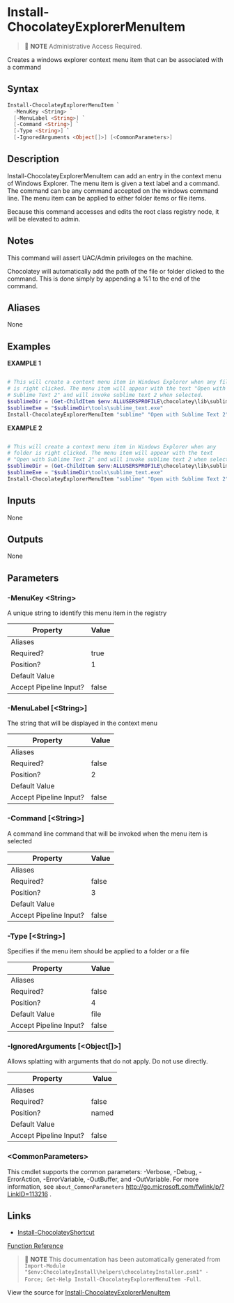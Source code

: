 ﻿---
Order: 220
xref: install-chocolateyexplorermenuitem
Title: Install-ChocolateyExplorerMenuItem
Description: Information on Install-ChocolateyExplorerMenuItem function
RedirectFrom: docs/helpers-install-chocolatey-explorer-menu-item
---

# Install-ChocolateyExplorerMenuItem

<!-- This documentation is automatically generated from https://github.com/chocolatey/choco/blob/stable/src/chocolatey.resources/helpers/functions/Install-ChocolateyExplorerMenuItem.ps1 using https://github.com/chocolatey/choco/blob/stable/GenerateDocs.ps1. Contributions are welcome at the original location(s). -->

> :memo: **NOTE** Administrative Access Required.

Creates a windows explorer context menu item that can be associated with
a command

## Syntax

~~~powershell
Install-ChocolateyExplorerMenuItem `
  -MenuKey <String> `
  [-MenuLabel <String>] `
  [-Command <String>] `
  [-Type <String>] `
  [-IgnoredArguments <Object[]>] [<CommonParameters>]
~~~

## Description

Install-ChocolateyExplorerMenuItem can add an entry in the context menu
of Windows Explorer. The menu item is given a text label and a command.
The command can be any command accepted on the windows command line. The
menu item can be applied to either folder items or file items.

Because this command accesses and edits the root class registry node, it
will be elevated to admin.

## Notes

This command will assert UAC/Admin privileges on the machine.

Chocolatey will automatically add the path of the file or folder clicked
to the command. This is done simply by appending a %1 to the end of the
command.

## Aliases

None

## Examples

 **EXAMPLE 1**

~~~powershell

# This will create a context menu item in Windows Explorer when any file
# is right clicked. The menu item will appear with the text "Open with
# Sublime Text 2" and will invoke sublime text 2 when selected.
$sublimeDir = (Get-ChildItem $env:ALLUSERSPROFILE\chocolatey\lib\sublimetext* | select $_.last)
$sublimeExe = "$sublimeDir\tools\sublime_text.exe"
Install-ChocolateyExplorerMenuItem "sublime" "Open with Sublime Text 2" $sublimeExe
~~~

**EXAMPLE 2**

~~~powershell

# This will create a context menu item in Windows Explorer when any
# folder is right clicked. The menu item will appear with the text
# "Open with Sublime Text 2" and will invoke sublime text 2 when selected.
$sublimeDir = (Get-ChildItem $env:ALLUSERSPROFILE\chocolatey\lib\sublimetext* | select $_.last)
$sublimeExe = "$sublimeDir\tools\sublime_text.exe"
Install-ChocolateyExplorerMenuItem "sublime" "Open with Sublime Text 2" $sublimeExe "directory"
~~~

## Inputs

None

## Outputs

None

## Parameters

###  -MenuKey &lt;String&gt;
A unique string to identify this menu item in the registry

Property               | Value
---------------------- | -----
Aliases                |
Required?              | true
Position?              | 1
Default Value          |
Accept Pipeline Input? | false

###  -MenuLabel [&lt;String&gt;]
The string that will be displayed in the context menu

Property               | Value
---------------------- | -----
Aliases                |
Required?              | false
Position?              | 2
Default Value          |
Accept Pipeline Input? | false

###  -Command [&lt;String&gt;]
A command line command that will be invoked when the menu item is
selected

Property               | Value
---------------------- | -----
Aliases                |
Required?              | false
Position?              | 3
Default Value          |
Accept Pipeline Input? | false

###  -Type [&lt;String&gt;]
Specifies if the menu item should be applied to a folder or a file

Property               | Value
---------------------- | -----
Aliases                |
Required?              | false
Position?              | 4
Default Value          | file
Accept Pipeline Input? | false

###  -IgnoredArguments [&lt;Object[]&gt;]
Allows splatting with arguments that do not apply. Do not use directly.

Property               | Value
---------------------- | -----
Aliases                |
Required?              | false
Position?              | named
Default Value          |
Accept Pipeline Input? | false

### &lt;CommonParameters&gt;

This cmdlet supports the common parameters: -Verbose, -Debug, -ErrorAction, -ErrorVariable, -OutBuffer, and -OutVariable. For more information, see `about_CommonParameters` http://go.microsoft.com/fwlink/p/?LinkID=113216 .


## Links

 * [Install-ChocolateyShortcut](xref:install-chocolateyshortcut)


[Function Reference](xref:powershell-reference)

> :memo: **NOTE** This documentation has been automatically generated from `Import-Module "$env:ChocolateyInstall\helpers\chocolateyInstaller.psm1" -Force; Get-Help Install-ChocolateyExplorerMenuItem -Full`.

View the source for [Install-ChocolateyExplorerMenuItem](https://github.com/chocolatey/choco/blob/stable/src/chocolatey.resources/helpers/functions/Install-ChocolateyExplorerMenuItem.ps1)
